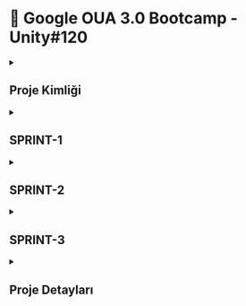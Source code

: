 <!-- ============================================================================================= TANITIM & ÜRÜN KİMLİĞİ ============================================================================================================= -->

# 👾 Google OUA 3.0 Bootcamp - Unity#120

<details>
  <summary><h2>Proje Kimliği</h2></summary>

## → Takım Üyeleri

| İsim          | Rol            | LinkedIn                           | GitHub                           |
|---------------|----------------|------------------------------------|----------------------------------|
| Yaman Özdoğan   | Product Owner & Developer          | <p align="center"><a href="https://www.linkedin.com/in/yamanozdogan/"><img src="https://upload.wikimedia.org/wikipedia/commons/c/ca/LinkedIn_logo_initials.png" width="20"></a></p> | <p align="center"><a href="https://github.com/Yaman3506"><img src="https://pngimg.com/uploads/github/github_PNG63.png" width="20"></a></p> |
| Yarkın Gökçel   | Scrum Master & Developer          | <p align="center"><a href="https://www.linkedin.com/in/yrknn/"><img src="https://upload.wikimedia.org/wikipedia/commons/c/ca/LinkedIn_logo_initials.png" width="20"></a></p> | <p align="center"><a href="https://github.com/yrkn"><img src="https://pngimg.com/uploads/github/github_PNG63.png" width="20"></a></p> |
| Yakup Taşpınar   | Developer          | <p align="center"><a href="https://www.linkedin.com/in/yakup-taşpınar-a32664285/"><img src="https://upload.wikimedia.org/wikipedia/commons/c/ca/LinkedIn_logo_initials.png" width="20"></a></p> | <p align="center"><a href="https://github.com/jacobtsp"><img src="https://pngimg.com/uploads/github/github_PNG63.png" width="20"></a></p> |
| Zeynep İrem Tekin   | Developer          | <p align="center"><a href="https://www.linkedin.com/in/zeynepiremtekin/"><img src="https://upload.wikimedia.org/wikipedia/commons/c/ca/LinkedIn_logo_initials.png" width="20"></a></p> | <p align="center"><a href="https://github.com/Zeynepiremtekin"><img src="https://pngimg.com/uploads/github/github_PNG63.png" width="20"></a></p> |
<!-- | Zeynep Erden   | ❌ Takıma Dahil Olmadı ❌ | <p align="center"><a href=" "><img src="https://upload.wikimedia.org/wikipedia/commons/c/ca/LinkedIn_logo_initials.png" width="20"></a></p> | <p align="center"><a href=" "><img src="https://pngimg.com/uploads/github/github_PNG63.png" width="20"></a></p> | --> 


## → Oyun İsmi
### **`Nightfall Defender`**

<p align="center">
<img src="screenshots/logo.gif" alt="Logo" width="800" height="300">  
</p>

## → Oyun Açıklaması

Nightfall Defender, 3D grafiklere sahip bir aksiyon oyunudur. Oyuncular, kasabanın geceleyin zombilere dönüşen karanlık tehlikesine karşı cesurca mücadele eden bir şerif olarak rol alırlar. Bu heyecan verici oyun deneyiminde, kasabanın sokaklarında dolaşan zombilere karşı koymak ve sakinleri korumak için silahlarını kullanırlar.

## → Oyun Özellikleri

- 3D TPS
- Shooter
- Nişancı
- Rekabetçi
- Strateji

## → Hedef Kitle

- Rekabetçi oyuncular
- 7+
- Aksiyon türü sevenler
- 3D TPS sevenler

## → Product Backlog'a ulaşmak için <a href="https://miro.com/app/board/uXjVK2W5oos=/?share_link_id=615510999047" target="_blank">tıkla</a>
</details>

<!-- ============================================================================================= TANITIM & ÜRÜN KİMLİĞİ ============================================================================================================= -->


<!-- ============================================================================================= SPRINT1 ============================================================================================================= -->

<details>
<summary><h2>SPRINT-1</h2></summary>

- İlk sprint içi puan kriteri 10 olarak belirlenmiş ve hedefe ulaşılmıştır.
- **Puan Tamamlama Mantığı** : Proje boyunca tamamlanması gereken backlog puanı 40 olarak belirlenmiştir.
- **Daily Scrum** toplantıları Discord üzerinden yapılmıştır. Gerek görüldüğü vakitlerde WhatsApp üzerinden desteklenmiştir.
- **Sprint Notları** : İlk sprintte takım üyeleri birbiri ile tanıştı ve takım içerisinde herkesin yetenekleri ve ilgi alanlarına göre görev dağılımı yapıldı. Oyuna karar verildikten sonra ilk iş olarak harita tasarımı yapıldı ve ardından daily scrumlarda seçilen karakter oyuna hareket sistemi ile birlikte eklenerek oyunun temeli hazırlandı. Sprint başında koyulan görevler,hedefler eksiksiz şekilde tamamlandı. İlk sprint tanışma ve adaptasyon odaklı geçtiğinden ötürü bir sonraki sprinte tam performans girilmesi gerektiği vurgulandı.

<details>
<summary><h3>Daily Scrum Screenshots</h3></summary>
<p align="center">
<img src="screenshots/dailyscrum1.png" width="500" height="auto">   
<img src="screenshots/dailyscrum2.png" width="500" height="auto">   
<img src="screenshots/dailyscrum3.png" width="500" height="auto">    
</p>
</details>  
  
<details>
<summary><h3>Sprint - 1 Board Update</h3></summary>
<img src="screenshots/sprint1boardupd.png" width="500" height="auto">    
</details>

<details>
<summary><h3>Oyun Durumu</h3></summary>
<p align="center">
<img src="screenshots/map1.png" width="500" height="auto">   
<img src="screenshots/map2.png" width="500" height="auto">   
<img src="screenshots/movement.png" width="500" height="auto">   
<img src="screenshots/karakter.png" width="500" height="auto">   
</p>
</details>

### Sprint Review
- Takım üyeleri tanıştı ve görev dağılımı yapıldı.
- Oyunun nasıl ilerleyeceği hakkında kararlar alındı.
- Harita, alınan kararlar doğrultusunda tasarlandı.
- Hareket sistemi hazırlandı ve animasyonlar verildi.
- Daily Scrum'larda seçilen karakter oyuna entegre edildi.

### Sprint Retrospective
- Takım içi dağıtılan rollerin 2. sprintte de geçerli olmasına karar verildi.
- II. Sprint'te projeye daha fazla odaklanılması gerektiği vurgulandı.
- II. Sprint'e dair bazı görevler verildi.
</details>

<!-- ============================================================================================= SPRINT2 ============================================================================================================= -->

<details>
<summary><h2>SPRINT-2</h2></summary>

- Sprint içi puan kriteri 15 olarak belirlenmiş ve hedefe ulaşılmıştır.
- **Puan Tamamlama Mantığı** : Proje boyunca tamamlanması gereken backlog puanı 40 olarak belirlenmiştir.
- **Daily Scrum** toplantıları Discord üzerinden yapılmıştır. Gerek görüldüğü vakitlerde WhatsApp üzerinden desteklenmiştir.
- **Sprint Notları** : İkinci sprintte oyuna full odak verilmiştir ve oyunun temeli üzerine her şey hazırlanmıştır. Üçüncü ve son sprinte zamansal olarak herhangi bir sıkıntı olmadan giriş yapılması beklenmekte.

<details>
<summary><h3>Daily Scrum Screenshots</h3></summary>
<p align="center">
<img src="screenshots/dailyscrum4.png" width="500" height="auto">   
<img src="screenshots/dailyscrum5.png" width="500" height="auto">   
</p>
</details>  
  
<details>
<summary><h3>Sprint - 2 Board Update</h3></summary>
<img src="screenshots/sprint2boardupd.png" width="500" height="auto">    
</details>

<details>
<summary><h3>Oyun Durumu</h3></summary>
<p align="center">
<img src="screenshots/s2g1.png" width="500" height="auto">   
<img src="screenshots/s2g2.png" width="500" height="auto">   
<img src="screenshots/s2g3.jpg" width="500" height="auto">   
</p>
</details>

### Sprint Review
- İlk sprintte yapılması istenen fakat tanışma&toplantılar sebebiyle yapılamayan sistemler yapıldı.
- Oyunun temel mekanikleri hazırlandı ve problemleri fixlendi.
- Son sprinte daha rahat girebilmek için çoğu sistem hazırlandı ve bug testleri yapıldı.

### Sprint Retrospective
- Takım içi dağıtılan rollerin son sprintte de geçerli olmasına karar verildi.
- Son sprinti sorunsuz tamamlamak için tekrardan full odak uyarısı yapıldı.
- III. sprinte dair tüm görevler verildi.
</details>

<!-- ============================================================================================= SPRINT3 ============================================================================================================= -->

<details>
<summary><h2>SPRINT-3</h2></summary>

- Sprint içi puan kriteri 15 olarak belirlenmiş ve hedefe ulaşılmıştır.
- **Puan Tamamlama Mantığı** : Proje boyunca tamamlanması gereken backlog puanı 40 olarak belirlenmiştir ve proje sonu 40 puana ulaşılmıştır.
- **Daily Scrum** toplantıları Discord üzerinden yapılmıştır. Gerek görüldüğü vakitlerde WhatsApp üzerinden desteklenmiştir.
- **Sprint Notları** : Üçüncü sprintte oyunun son sistemleri eklenmiştir ve tanıtımına dair görseller ve videolar hazırlanmıştır.

<details>
<summary><h3>Daily Scrum Screenshots</h3></summary>
<p align="center">
<img src="screenshots/dailyscrum4.png" width="500" height="auto">   
<img src="screenshots/dailyscrum5.png" width="500" height="auto">   
</p>
</details>  
  
<details>
<summary><h3>Sprint - 3 Board Update</h3></summary>
<img src="screenshots/sprint3boardupd.png" width="500" height="auto">    
</details>

<details>
<summary><h3>Oyun Durumu</h3></summary>
<p align="center">
<img src="screenshots/s3g1.png" width="500" height="auto">   
<img src="screenshots/s3g2.png" width="500" height="auto">   
<img src="screenshots/s3g3.png" width="500" height="auto">   
</p>
</details>

### Sprint Review
- İkinci sprintte hazırlanan sistemlerin bug'ları tespit edilip fixlendi.
- Son eklenmesi gereken sistemler eklendi ve bug'ları tespit edilip fixlendi.
- Oyun tanıtımına dair fotoğraf ve videolar hazırlandı.
- WebGL çıktısı alınıp itch.io sayfasına entegre edildi.
- Takım içi son değerlendirme toplantısı yapıldı.


### Sprint Retrospective
- Proje sonuna gelindi. Takım üyeleri arasında ileri tarihlerde yapılabilecek yeni projeler için iletişimde kalınacağına dair konuşmalar yapıldı.
  
</details>

<!-- ============================================================================================= PROJE ============================================================================================================= -->

<details>
<summary><h2>Proje Detayları</h2></summary>

### → itch.io WebGL çıktısı için <a href="https://yrkn.itch.io/bootcamp120" target="_blank">tıkla</a>

### → Bu projede ücretsiz Kenney assetleri kullanılmıştır.

<details>
<summary><h3>Oyun Kontrolleri</h3></summary>
<img src="screenshots/control.png" width="1000" height="auto">    
</details>

<details>
<summary><h3>Cinematics</h3></summary>
<p align="center">
<img src="screenshots/gameplay1.png" width="500" height="auto">   
<img src="screenshots/gameplay2.png" width="500" height="auto">   
<img src="screenshots/gameplay3.png" width="500" height="auto">   
<img src="screenshots/gameplay4.png" width="500" height="auto">   
<img src="screenshots/gameplay5.png" width="500" height="auto">   
<img src="screenshots/gameplay6.png" width="500" height="auto">
</p>
</details>

</details>

<!-- ============================================================================================= PROJE SONU ============================================================================================================= -->










